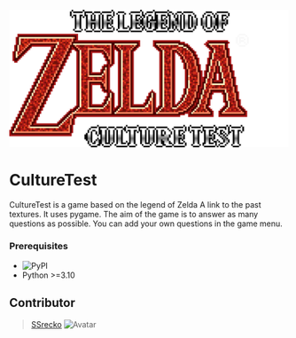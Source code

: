 ![Logo](resources/icon.png)
# CultureTest

CultureTest is a game based on the legend of Zelda A link to the past textures. It uses pygame. The aim of the game is to answer as many questions as possible. You can add your own questions in the game menu.

### Prerequisites
- ![PyPI](https://img.shields.io/pypi/v/pygame.svg?label=pygame)
- Python >=3.10


## Contributor
> [SSrecko](https://github.com/SSrecko)
![Avatar](https://avatars.githubusercontent.com/u/149122185?v=1)
